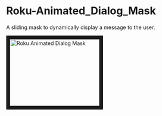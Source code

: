 # Roku-Animated_Dialog_Mask
<p>A sliding mask to dynamically display a message to the user.</p>
<a href="http://www.youtube.com/watch?feature=player_embedded&v=r0oWyZ4nwho
" target="_blank"><img src="http://img.youtube.com/vi/r0oWyZ4nwho/0.jpg" 
alt="Roku Animated Dialog Mask" width="240" height="180" border="10" /></a>

